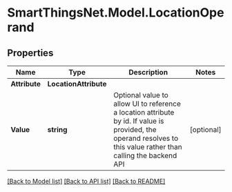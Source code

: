 # SmartThingsNet.Model.LocationOperand
## Properties

Name | Type | Description | Notes
------------ | ------------- | ------------- | -------------
**Attribute** | **LocationAttribute** |  | 
**Value** | **string** | Optional value to allow UI to reference a location attribute by id. If value is provided, the operand resolves to this value rather than calling the backend API | [optional] 

[[Back to Model list]](../README.md#documentation-for-models) [[Back to API list]](../README.md#documentation-for-api-endpoints) [[Back to README]](../README.md)

